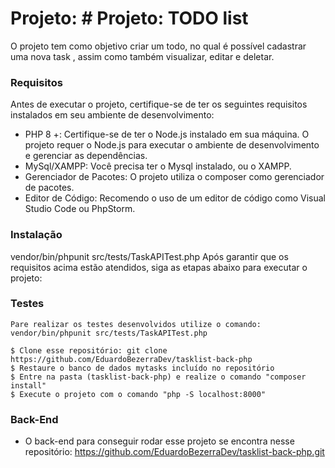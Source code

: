 # Projeto: # Projeto: TODO list

O projeto tem como objetivo criar um todo, no qual é possível cadastrar uma nova task , assim como também visualizar, editar e deletar.


### Requisitos

Antes de executar o projeto, certifique-se de ter os seguintes requisitos instalados em seu ambiente de desenvolvimento:

* PHP 8 +: Certifique-se de ter o Node.js instalado em sua máquina. O projeto requer o Node.js para executar o ambiente de desenvolvimento e gerenciar as dependências.
* MySql/XAMPP: Você precisa ter o Mysql instalado, ou o XAMPP.
* Gerenciador de Pacotes: O projeto utiliza o composer como gerenciador de pacotes. 
* Editor de Código: Recomendo o uso de um editor de código como Visual Studio Code ou PhpStorm.

### Instalação
vendor/bin/phpunit src/tests/TaskAPITest.php
Após garantir que os requisitos acima estão atendidos, siga as etapas abaixo para executar o projeto:

### Testes
```
Pare realizar os testes desenvolvidos utilize o comando: vendor/bin/phpunit src/tests/TaskAPITest.php
```

```
$ Clone esse repositório: git clone https://github.com/EduardoBezerraDev/tasklist-back-php
$ Restaure o banco de dados mytasks incluído no repositório
$ Entre na pasta (tasklist-back-php) e realize o comando "composer install"
$ Execute o projeto com o comando "php -S localhost:8000"
```

### Back-End

* O back-end para conseguir rodar esse projeto se encontra nesse repositório: https://github.com/EduardoBezerraDev/tasklist-back-php.git
